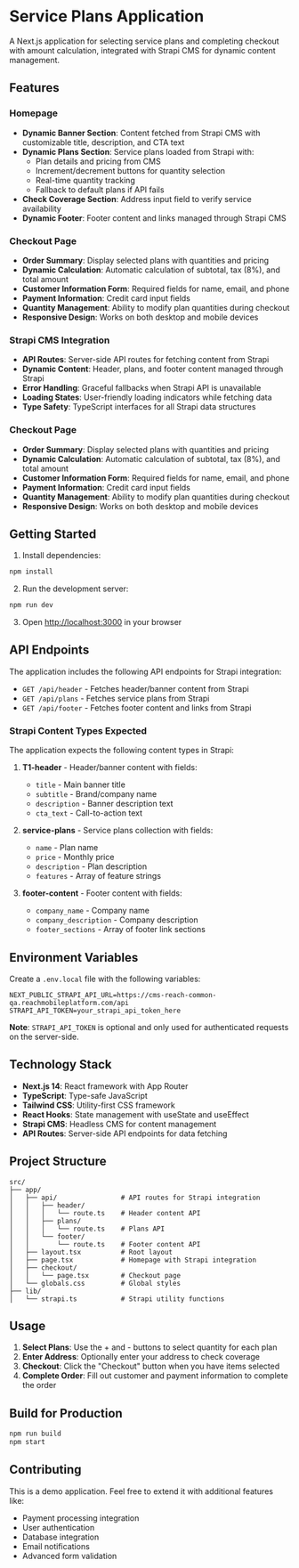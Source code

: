 # Service Plans Application

A Next.js application for selecting service plans and completing checkout with amount calculation, integrated with Strapi CMS for dynamic content management.

## Features

### Homepage
- **Dynamic Banner Section**: Content fetched from Strapi CMS with customizable title, description, and CTA text
- **Dynamic Plans Section**: Service plans loaded from Strapi with:
  - Plan details and pricing from CMS
  - Increment/decrement buttons for quantity selection
  - Real-time quantity tracking
  - Fallback to default plans if API fails
- **Check Coverage Section**: Address input field to verify service availability
- **Dynamic Footer**: Footer content and links managed through Strapi CMS

### Checkout Page
- **Order Summary**: Display selected plans with quantities and pricing
- **Dynamic Calculation**: Automatic calculation of subtotal, tax (8%), and total amount
- **Customer Information Form**: Required fields for name, email, and phone
- **Payment Information**: Credit card input fields
- **Quantity Management**: Ability to modify plan quantities during checkout
- **Responsive Design**: Works on both desktop and mobile devices

### Strapi CMS Integration
- **API Routes**: Server-side API routes for fetching content from Strapi
- **Dynamic Content**: Header, plans, and footer content managed through Strapi
- **Error Handling**: Graceful fallbacks when Strapi API is unavailable
- **Loading States**: User-friendly loading indicators while fetching data
- **Type Safety**: TypeScript interfaces for all Strapi data structures

### Checkout Page
- **Order Summary**: Display selected plans with quantities and pricing
- **Dynamic Calculation**: Automatic calculation of subtotal, tax (8%), and total amount
- **Customer Information Form**: Required fields for name, email, and phone
- **Payment Information**: Credit card input fields
- **Quantity Management**: Ability to modify plan quantities during checkout
- **Responsive Design**: Works on both desktop and mobile devices

## Getting Started

1. Install dependencies:
```bash
npm install
```

2. Run the development server:
```bash
npm run dev
```

3. Open [http://localhost:3000](http://localhost:3000) in your browser

## API Endpoints

The application includes the following API endpoints for Strapi integration:

- `GET /api/header` - Fetches header/banner content from Strapi
- `GET /api/plans` - Fetches service plans from Strapi  
- `GET /api/footer` - Fetches footer content and links from Strapi

### Strapi Content Types Expected

The application expects the following content types in Strapi:

1. **T1-header** - Header/banner content with fields:
   - `title` - Main banner title
   - `subtitle` - Brand/company name  
   - `description` - Banner description text
   - `cta_text` - Call-to-action text

2. **service-plans** - Service plans collection with fields:
   - `name` - Plan name
   - `price` - Monthly price
   - `description` - Plan description
   - `features` - Array of feature strings

3. **footer-content** - Footer content with fields:
   - `company_name` - Company name
   - `company_description` - Company description
   - `footer_sections` - Array of footer link sections

## Environment Variables

Create a `.env.local` file with the following variables:

```env
NEXT_PUBLIC_STRAPI_API_URL=https://cms-reach-common-qa.reachmobileplatform.com/api
STRAPI_API_TOKEN=your_strapi_api_token_here
```

**Note**: `STRAPI_API_TOKEN` is optional and only used for authenticated requests on the server-side.

## Technology Stack

- **Next.js 14**: React framework with App Router
- **TypeScript**: Type-safe JavaScript
- **Tailwind CSS**: Utility-first CSS framework
- **React Hooks**: State management with useState and useEffect
- **Strapi CMS**: Headless CMS for content management
- **API Routes**: Server-side API endpoints for data fetching

## Project Structure

```
src/
├── app/
│   ├── api/                # API routes for Strapi integration
│   │   ├── header/
│   │   │   └── route.ts    # Header content API
│   │   ├── plans/
│   │   │   └── route.ts    # Plans API
│   │   └── footer/
│   │       └── route.ts    # Footer content API
│   ├── layout.tsx          # Root layout
│   ├── page.tsx            # Homepage with Strapi integration
│   ├── checkout/
│   │   └── page.tsx        # Checkout page
│   └── globals.css         # Global styles
├── lib/
│   └── strapi.ts           # Strapi utility functions
```

## Usage

1. **Select Plans**: Use the + and - buttons to select quantity for each plan
2. **Enter Address**: Optionally enter your address to check coverage
3. **Checkout**: Click the "Checkout" button when you have items selected
4. **Complete Order**: Fill out customer and payment information to complete the order

## Build for Production

```bash
npm run build
npm start
```

## Contributing

This is a demo application. Feel free to extend it with additional features like:
- Payment processing integration
- User authentication
- Database integration
- Email notifications
- Advanced form validation
